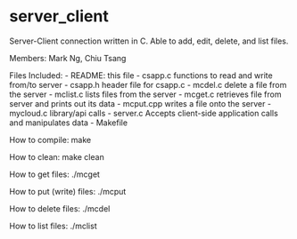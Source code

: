 # server_client
Server-Client connection written in C. Able to add, edit, delete, and list files. 


Members: Mark Ng, Chiu Tsang


Files Included:
	- README:	this file
	- csapp.c	functions to read and write from/to server
	- csapp.h	header file for csapp.c
	- mcdel.c 	delete a file from the server
	- mclist.c	lists files from the server
	- mcget.c	retrieves file from server and prints out its data
	- mcput.cpp	writes a file onto the server
	- mycloud.c	library/api calls
	- server.c	Accepts client-side application calls and manipulates data
	- Makefile	



How to compile:
		make

How to clean:
		make clean

How to get files:
		./mcget <host> <port> <SecretKey> <filename>

How to put (write) files:
		./mcput <host> <port> <secretKey> <filename>

How to delete files:
		./mcdel <host> <port> <secretKey> <filename>

How to list files:
		./mclist <host> <port> <secretKey>

